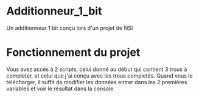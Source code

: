 # Additionneur_1_bit
Un additionneur 1 bit conçu lors d'un projet de NSI

# Fonctionnement du projet
Vous avez accés à 2 scripts, celui donné au début qui contient 3 trous à completer, et celui que j'ai conçu avec les trous completés. Quand vous le télécharger, il suffit de modifier les données entrer dans les 2 premières variables et voir le résultat dans la console.
